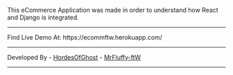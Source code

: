 This eCommerce Application was made in order to understand how React and Django is integrated.

<hr/>
Find Live Demo At: https://ecommftw.herokuapp.com/

<hr/>
Developed By
- <a href="https://github.com/HordesOfGhost" target="_blank" rel="noopener noreferrer">HordesOfGhost</a>
- <a href="https://github.com/MrFluffy-ftW" target="_blank" rel="noopener noreferrer">MrFluffy-ftW</a>
<hr/>
